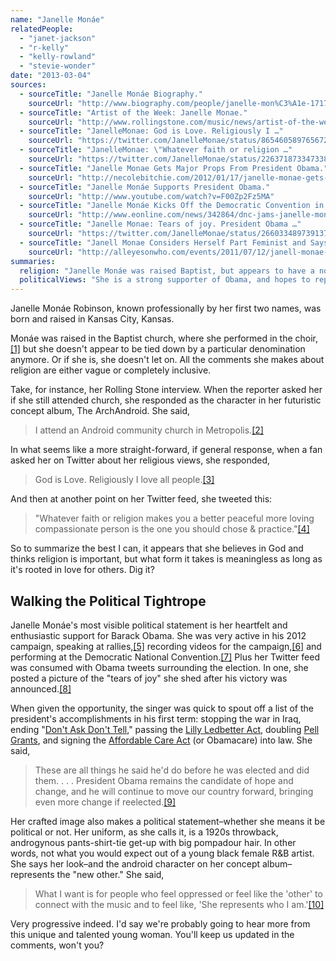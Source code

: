 ```yaml
---
name: "Janelle Monáe"
relatedPeople:
  - "janet-jackson"
  - "r-kelly"
  - "kelly-rowland"
  - "stevie-wonder"
date: "2013-03-04"
sources:
  - sourceTitle: "Janelle Monáe Biography."
    sourceUrl: "http://www.biography.com/people/janelle-mon%C3%A1e-17178736"
  - sourceTitle: "Artist of the Week: Janelle Monae."
    sourceUrl: "http://www.rollingstone.com/music/news/artist-of-the-week-janelle-monae-20100630"
  - sourceTitle: "JanelleMonae: God is Love. Religiously I …"
    sourceUrl: "https://twitter.com/JanelleMonae/status/86546058976567296"
  - sourceTitle: "JanelleMonae: \"Whatever faith or religion …"
    sourceUrl: "https://twitter.com/JanelleMonae/status/226371873347338240"
  - sourceTitle: "Janelle Monae Gets Major Props From President Obama."
    sourceUrl: "http://necolebitchie.com/2012/01/17/janelle-monae-gets-major-props-from-president-obama/"
  - sourceTitle: "Janelle Monáe Supports President Obama."
    sourceUrl: "http://www.youtube.com/watch?v=F00Zp2Fz5MA"
  - sourceTitle: "Janelle Monáe Kicks Off the Democratic Convention in Charlotte, N.C."
    sourceUrl: "http://www.eonline.com/news/342864/dnc-jams-janelle-mon-e-kicks-off-the-democratic-convention-in-charlotte-n-c"
  - sourceTitle: "Janelle Monae: Tears of joy. President Obama …"
    sourceUrl: "https://twitter.com/JanelleMonae/status/266033489739137024"
  - sourceTitle: "Janell Monae Considers Herself Part Feminist and Says She Only Dates Androids!"
    sourceUrl: "http://alleyesonwho.com/events/2011/07/12/janell-monae-considers-herself-part-feminist-and-says-she-only-dates-androids-article-inside/"
summaries:
  religion: "Janelle Monáe was raised Baptist, but appears to have a non-denominational love-based belief in God as an adult."
  politicalViews: "She is a strong supporter of Obama, and hopes to represent the under-represented through her music."
---
```


Janelle Monáe Robinson, known professionally by her first two names, was born and raised in Kansas City, Kansas.

Monáe was raised in the Baptist church, where she performed in the choir,<a class="source-citation" href="#http%3A%2F%2Fwww.biography.com%2Fpeople%2Fjanelle-mon%25C3%25A1e-17178736" title="Janelle Monáe Biography.">[1]</a> but she doesn't appear to be tied down by a particular denomination anymore. Or if she is, she doesn't let on. All the comments she makes about religion are either vague or completely inclusive.

Take, for instance, her Rolling Stone interview. When the reporter asked her if she still attended church, she responded as the character in her futuristic concept album, The ArchAndroid. She said,

>I attend an Android community church in Metropolis.<a class="source-citation" href="#http%3A%2F%2Fwww.rollingstone.com%2Fmusic%2Fnews%2Fartist-of-the-week-janelle-monae-20100630" title="Artist of the Week: Janelle Monae.">[2]</a>

In what seems like a more straight-forward, if general response, when a fan asked her on Twitter about her religious views, she responded,

>God is Love. Religiously I love all people.<a class="source-citation" href="#https%3A%2F%2Ftwitter.com%2FJanelleMonae%2Fstatus%2F86546058976567296" title="JanelleMonae: God is Love. Religiously I …">[3]</a>

And then at another point on her Twitter feed, she tweeted this:

>"Whatever faith or religion makes you a better peaceful more loving compassionate person is the one you should chose & practice."<a class="source-citation" href="#https%3A%2F%2Ftwitter.com%2FJanelleMonae%2Fstatus%2F226371873347338240" title="JanelleMonae: &quot;Whatever faith or religion …">[4]</a>

So to summarize the best I can, it appears that she believes in God and thinks religion is important, but what form it takes is meaningless as long as it's rooted in love for others. Dig it?


## Walking the Political Tightrope

Janelle Monáe's most visible political statement is her heartfelt and enthusiastic support for Barack Obama. She was very active in his 2012 campaign, speaking at rallies,<a class="source-citation" href="#http%3A%2F%2Fnecolebitchie.com%2F2012%2F01%2F17%2Fjanelle-monae-gets-major-props-from-president-obama%2F" title="Janelle Monae Gets Major Props From President Obama.">[5]</a> recording videos for the campaign,<a class="source-citation" href="#http%3A%2F%2Fwww.youtube.com%2Fwatch%3Fv%3DF00Zp2Fz5MA" title="Janelle Monáe Supports President Obama.">[6]</a> and performing at the Democratic National Convention.<a class="source-citation" href="#http%3A%2F%2Fwww.eonline.com%2Fnews%2F342864%2Fdnc-jams-janelle-mon-e-kicks-off-the-democratic-convention-in-charlotte-n-c" title="Janelle Monáe Kicks Off the Democratic Convention in Charlotte, N.C.">[7]</a> Plus her Twitter feed was consumed with Obama tweets surrounding the election. In one, she posted a picture of the "tears of joy" she shed after his victory was announced.<a class="source-citation" href="#https%3A%2F%2Ftwitter.com%2FJanelleMonae%2Fstatus%2F266033489739137024" title="Janelle Monae: Tears of joy. President Obama …">[8]</a>

When given the opportunity, the singer was quick to spout off a list of the president's accomplishments in his first term: stopping the war in Iraq, ending "[Don't Ask Don't Tell](http://en.wikipedia.org/wiki/Don%27t_Ask,_Don%27t_Tell_Repeal_Act_of_2010)," passing the [Lilly Ledbetter Act](http://en.wikipedia.org/wiki/Lilly_Ledbetter_Fair_Pay_Act_of_2009), doubling [Pell Grants](http://en.wikipedia.org/wiki/Pell_Grants), and signing the [Affordable Care Act](http://en.wikipedia.org/wiki/Obamacare) (or Obamacare) into law. She said,

>These are all things he said he'd do before he was elected and did them. . . . President Obama remains the candidate of hope and change, and he will continue to move our country forward, bringing even more change if reelected.<a class="source-citation" href="#http%3A%2F%2Fnecolebitchie.com%2F2012%2F01%2F17%2Fjanelle-monae-gets-major-props-from-president-obama%2F" title="Janelle Monae Gets Major Props From President Obama.">[9]</a>

Her crafted image also makes a political statement–whether she means it be political or not. Her uniform, as she calls it, is a 1920s throwback, androgynous pants-shirt-tie get-up with big pompadour hair. In other words, not what you would expect out of a young black female R&B artist. She says her look–and the android character on her concept album–represents the "new other." She said,

>What I want is for people who feel oppressed or feel like the 'other' to connect with the music and to feel like, 'She represents who I am.'<a class="source-citation" href="#http%3A%2F%2Falleyesonwho.com%2Fevents%2F2011%2F07%2F12%2Fjanell-monae-considers-herself-part-feminist-and-says-she-only-dates-androids-article-inside%2F" title="Janell Monae Considers Herself Part Feminist and Says She Only Dates Androids!">[10]</a>

Very progressive indeed. I'd say we're probably going to hear more from this unique and talented young woman. You'll keep us updated in the comments, won't you?